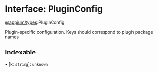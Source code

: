 # Interface: PluginConfig

[@appium/types](../modules/appium_types.md).PluginConfig

Plugin-specific configuration. Keys should correspond to plugin package names

## Indexable

▪ [k: `string`]: `unknown`
